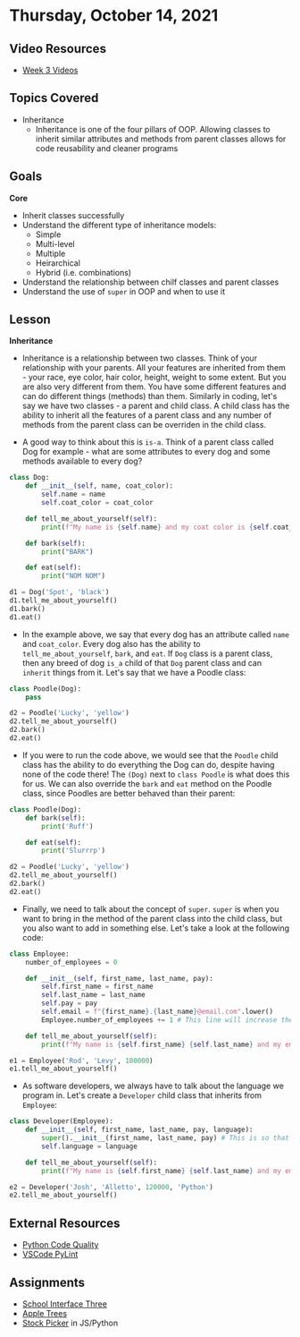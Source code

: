 # Thursday, October 14, 2021

## Video Resources
- [Week 3 Videos](https://www.youtube.com/watch?v=sMKRM6f99Dk&list=PLu0CiQ7bzwEQFbl_8DTrMyfgD5OmMjVhM)

## Topics Covered
- Inheritance
    - Inheritance is one of the four pillars of OOP. Allowing classes to inherit similar attributes and methods from parent classes allows for code reusability and cleaner programs

## Goals
**Core**
- Inherit classes successfully
- Understand the different type of inheritance models:
    - Simple
    - Multi-level
    - Multiple
    - Heirarchical
    - Hybrid (i.e. combinations)
- Understand the relationship between chilf classes and parent classes
- Understand the use of `super` in OOP and when to use it

## Lesson
**Inheritance**
- Inheritance is a relationship between two classes. Think of your relationship with your parents. All your features are inherited from them - your race, eye color, hair color, height, weight to some extent. But you are also very different from them. You have some different features and can do different things (methods) than them. Similarly in coding, let's say we have two classes - a parent and child class. A child class has the ability to inherit all the features of a parent class and any number of methods from the parent class can be overriden in the child class.

- A good way to think about this is `is-a`. Think of a parent class called Dog for example - what are some attributes to every dog and some methods available to every dog?

```python
class Dog:
    def __init__(self, name, coat_color):
        self.name = name
        self.coat_color = coat_color

    def tell_me_about_yourself(self):
        print(f"My name is {self.name} and my coat color is {self.coat_color}")

    def bark(self):
        print("BARK")

    def eat(self):
        print("NOM NOM")

d1 = Dog('Spot', 'black')
d1.tell_me_about_yourself()
d1.bark()
d1.eat()
```
- In the example above, we say that every dog has an attribute called `name` and `coat_color`. Every dog also has the ability to `tell_me_about_yourself`, `bark`, and `eat`. If `Dog` class is a parent class, then any breed of dog `is_a` child of that `Dog` parent class and can `inherit` things from it. Let's say that we have a Poodle class:

```python
class Poodle(Dog):
    pass

d2 = Poodle('Lucky', 'yellow')
d2.tell_me_about_yourself()
d2.bark()
d2.eat()
```
- If you were to run the code above, we would see that the `Poodle` child class has the ability to do everything the Dog can do, despite having none of the code there! The `(Dog)` next to `class Poodle` is what does this for us. We can also override the `bark` and `eat` method on the Poodle class, since Poodles are better behaved than their parent:
```python
class Poodle(Dog):
    def bark(self):
        print('Ruff')

    def eat(self):
        print('Slurrrp')

d2 = Poodle('Lucky', 'yellow')
d2.tell_me_about_yourself()
d2.bark()
d2.eat()
```

- Finally, we need to talk about the concept of `super`. `super` is when you want to bring in the method of the parent class into the child class, but you also want to add in something else. Let's take a look at the following code:

```python
class Employee:
    number_of_employees = 0

    def __init__(self, first_name, last_name, pay):
        self.first_name = first_name
        self.last_name = last_name
        self.pay = pay
        self.email = f"{first_name}.{last_name}@email.com".lower()
        Employee.number_of_employees += 1 # This line will increase the class variable "number_of_employees" across all instances of the Employee class

    def tell_me_about_yourself(self):
        print(f"My name is {self.first_name} {self.last_name} and my email address is {self.email}. I get paid ${self.pay} a year")

e1 = Employee('Rod', 'Levy', 100000)
e1.tell_me_about_yourself()
```

- As software developers, we always have to talk about the language we program in. Let's create a `Developer` child class that inherits from `Employee`:
```python
class Developer(Employee):
    def __init__(self, first_name, last_name, pay, language):
        super().__init__(first_name, last_name, pay) # This is so that you don't need to do all of those `self.first_name = first_name` things again.
        self.language = language

    def tell_me_about_yourself(self):
        print(f"My name is {self.first_name} {self.last_name} and my email address is {self.email}. I get paid ${self.pay} a year. I program in {self.language}.")

e2 = Developer('Josh', 'Alletto', 120000, 'Python')
e2.tell_me_about_yourself()
```

## External Resources
- [Python Code Quality](https://realpython.com/python-code-quality/)
- [VSCode PyLint](https://docs.microsoft.com/en-us/visualstudio/python/linting-python-code?view=vs-2017)

## Assignments
- [School Interface Three](https://github.com/papaplatoon/school-interface-three)
- [Apple Trees](https://github.com/papaplatoon/apple-trees)
- [Stock Picker](https://github.com/papaplatoon/stockpicker) in JS/Python


